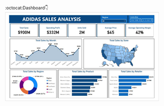 :octocat:Dashboard👇
![alt text](https://github.com/atul-pathronia/Adidas-Sales-Analysis/blob/main/adidas_sales_analysis.JPG?raw=true)
